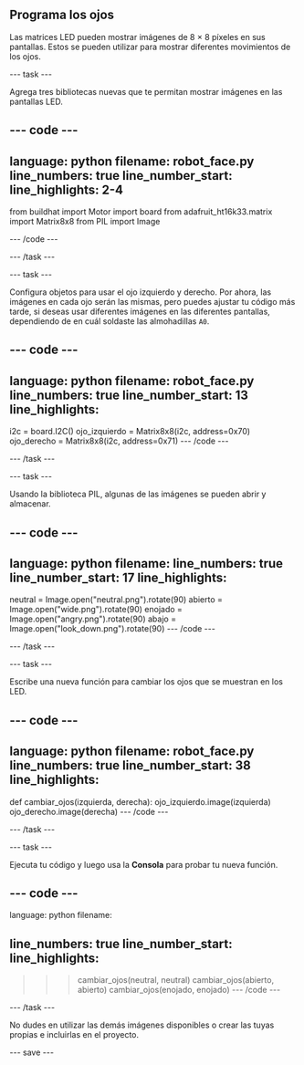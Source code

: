 ## Programa los ojos

Las matrices LED pueden mostrar imágenes de 8 × 8 píxeles en sus pantallas. Estos se pueden utilizar para mostrar diferentes movimientos de los ojos.

--- task ---

Agrega tres bibliotecas nuevas que te permitan mostrar imágenes en las pantallas LED.

--- code ---
---
language: python 
filename: robot_face.py 
line_numbers: true 
line_number_start:
line_highlights: 2-4
---
from buildhat import Motor 
import board 
from adafruit_ht16k33.matrix import Matrix8x8 
from PIL import Image

--- /code ---

--- /task ---

--- task ---

Configura objetos para usar el ojo izquierdo y derecho. Por ahora, las imágenes en cada ojo serán las mismas, pero puedes ajustar tu código más tarde, si deseas usar diferentes imágenes en las diferentes pantallas, dependiendo de en cuál soldaste las almohadillas `A0`.

--- code ---
---
language: python 
filename: robot_face.py 
line_numbers: true 
line_number_start: 13
line_highlights:
---

i2c = board.I2C() 
ojo_izquierdo = Matrix8x8(i2c, address=0x70) 
ojo_derecho = Matrix8x8(i2c, address=0x71)
--- /code ---

--- /task ---

--- task ---

Usando la biblioteca PIL, algunas de las imágenes se pueden abrir y almacenar.

--- code ---
---
language: python 
filename: 
line_numbers: true 
line_number_start: 17
line_highlights:
---

neutral = Image.open("neutral.png").rotate(90) 
abierto = Image.open("wide.png").rotate(90) 
enojado = Image.open("angry.png").rotate(90) 
abajo = Image.open("look_down.png").rotate(90)
--- /code ---

--- /task ---

--- task ---

Escribe una nueva función para cambiar los ojos que se muestran en los LED.

--- code ---
---
language: python 
filename: robot_face.py 
line_numbers: true 
line_number_start: 38
line_highlights:
---
def cambiar_ojos(izquierda, derecha): 
    ojo_izquierdo.image(izquierda) 
    ojo_derecho.image(derecha)
--- /code ---

--- /task ---

--- task ---

Ejecuta tu código y luego usa la **Consola** para probar tu nueva función.

--- code ---
---
language: python 
filename: 

line_numbers: true line_number_start:
line_highlights:
---
>>> cambiar_ojos(neutral, neutral) 
>>> cambiar_ojos(abierto, abierto) 
>>> cambiar_ojos(enojado, enojado)
--- /code ---

--- /task ---

No dudes en utilizar las demás imágenes disponibles o crear las tuyas propias e incluirlas en el proyecto.

--- save ---
